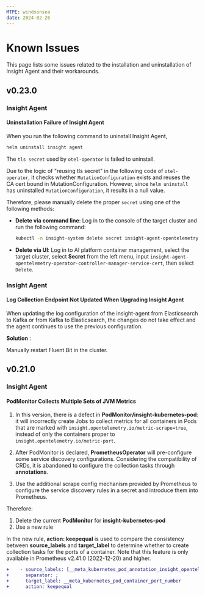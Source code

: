 ```yaml
---
MTPE: windsonsea
date: 2024-02-26
---
```


# Known Issues

This page lists some issues related to the installation and uninstallation of Insight Agent and their workarounds.

## v0.23.0

### Insight Agent

#### Uninstallation Failure of Insight Agent

When you run the following command to uninstall Insight Agent,

```sh
helm uninstall insight agent
```

The `tls secret` used by `otel-operator` is failed to uninstall.

Due to the logic of "reusing tls secret" in the following code of `otel-operator`,
it checks whether `MutationConfiguration` exists and reuses the CA cert bound in
MutationConfiguration. However, since `helm uninstall` has uninstalled `MutationConfiguration`,
it results in a null value.

Therefore, please manually delete the proper `secret` using one of the following methods:

- **Delete via command line**: Log in to the console of the target cluster and run the following command:

    ```sh
    kubectl -n insight-system delete secret insight-agent-opentelemetry-operator-controller-manager-service-cert
    ```

- **Delete via UI**: Log in to AI platform container management, select the target cluster, select **Secret**
  from the left menu, input `insight-agent-opentelemetry-operator-controller-manager-service-cert`,
  then select `Delete`.

### Insight Agent

#### Log Collection Endpoint Not Updated When Upgrading Insight Agent

When updating the log configuration of the insight-agent from Elasticsearch to Kafka or from Kafka
to Elasticsearch, the changes do not take effect and the agent continues to use the previous configuration.

**Solution** :

Manually restart Fluent Bit in the cluster.

## v0.21.0

### Insight Agent

#### PodMonitor Collects Multiple Sets of JVM Metrics

1. In this version, there is a defect in **PodMonitor/insight-kubernetes-pod**: it will incorrectly
   create Jobs to collect metrics for all containers in Pods that are marked with
   `insight.opentelemetry.io/metric-scrape=true`, instead of only the containers proper
   to `insight.opentelemetry.io/metric-port`.

2. After PodMonitor is declared, **PrometheusOperator** will pre-configure some service discovery configurations.
   Considering the compatibility of CRDs, it is abandoned to configure the collection tasks through **annotations**.

3. Use the additional scrape config mechanism provided by Prometheus to configure the service discovery rules
   in a secret and introduce them into Prometheus.

Therefore:

1. Delete the current **PodMonitor** for **insight-kubernetes-pod**
2. Use a new rule

In the new rule, **action: keepequal** is used to compare the consistency between **source_labels**
and **target_label** to determine whether to create collection tasks for the ports of a container.
Note that this feature is only available in Prometheus v2.41.0 (2022-12-20) and higher.

```diff
+    - source_labels: [__meta_kubernetes_pod_annotation_insight_opentelemetry_io_metric_port]
+      separator: ;
+      target_label: __meta_kubernetes_pod_container_port_number
+      action: keepequal
```

